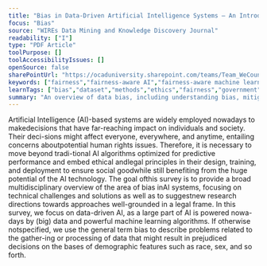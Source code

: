 ```yaml
---
title: "Bias in Data-Driven Artificial Intelligence Systems — An Introductory Survey"
focus: "Bias"
source: "WIREs Data Mining and Knowledge Discovery Journal"
readability: ["I"]
type: "PDF Article"
toolPurpose: []
toolAccessibilityIssues: []
openSource: false
sharePointUrl: "https://ocaduniversity.sharepoint.com/teams/Team_WeCount/Shared%20Documents/Resources%20and%20Tools/Literature%20(curated)/Bias%20in%20data-driven%20artificial%20intelligence%20system.pdf"
keywords: ["fairness","fairness-aware AI","fairness-aware machine learning","interpretability","responsible AI"]
learnTags: ["bias","dataset","methods","ethics","fairness","government"]
summary: "An overview of data bias, including understanding bias, mitigating bias, accounting bias and corresponding legal issues. "
---
```

Artificial Intelligence (AI)-based systems are widely employed nowadays to makedecisions that have far-reaching impact on individuals and society. Their deci-sions might affect everyone, everywhere, and anytime, entailing concerns aboutpotential human rights issues. Therefore, it is necessary to move beyond tradi-tional AI algorithms optimized for predictive performance and embed ethical andlegal principles in their design, training, and deployment to ensure social goodwhile still benefiting from the huge potential of the AI technology. The goal ofthis survey is to provide a broad multidisciplinary overview of the area of bias inAI systems, focusing on technical challenges and solutions as well as to suggestnew research directions towards approaches well-grounded in a legal frame. In this survey, we focus on data-driven AI, as a large part of AI is powered nowa-days by (big) data and powerful machine learning algorithms. If otherwise notspecified, we use the general term bias to describe problems related to the gather-ing or processing of data that might result in prejudiced decisions on the bases of demographic features such as race, sex, and so forth.
